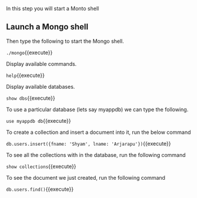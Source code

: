 In this step you will start a Monto shell

## Launch a Mongo shell

Then type the following to start the Mongo shell.

`./mongo`{{execute}}

Display available commands.

`help`{{execute}}

Display available databases.

`show dbs`{{execute}}

To use a particular database (lets say myappdb) we can type the following.

`use myappdb
db`{{execute}}

To create a collection and insert a document into it, run the below command

`db.users.insert({fname: 'Shyam', lname: 'Arjarapu'})`{{execute}}

To see all the collections with in the database, run the following command

`show collections`{{execute}}

To see the document we just created, run the following command

`db.users.find()`{{execute}}
